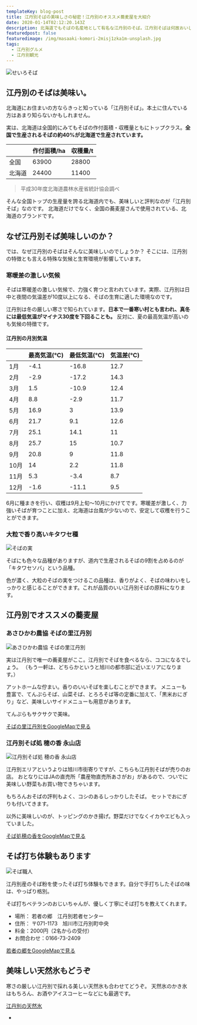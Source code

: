 ```yaml
---
templateKey: blog-post
title: 江丹別そばの美味しさの秘密！江丹別のオススメ蕎麦屋を大紹介
date: 2020-01-14T02:12:20.143Z
description: 北海道でもそばの名産地として有名な江丹別のそば。江丹別そばは何故おいしいのか？さらに江丹別のオススメ蕎麦屋を紹介します。
featuredpost: false
featuredimage: /img/masaaki-komori-2misj1zka1m-unsplash.jpg
tags:
  - 江丹別グルメ
  - 江丹別観光
---
```

![せいろそば](/img/masaaki-komori-2misj1zka1m-unsplash.jpg)

## 江丹別のそばは美味い。

北海道にお住まいの方ならきっと知っている「江丹別そば」。本土に住んでいる方はあまり知らないかもしれません。

実は、北海道は全国的にみてもそばの作付面積・収穫量ともにトップクラス。**全国で生産されるそばの約40%が北海道で生産されています。**

|     | 作付面積/ha | 収穫量/t |
| --- | ------- | ----- |
| 全国  | 63900   | 28800 |
| 北海道 | 24400   | 11400 |

> 平成30年度北海道農林水産省統計協会調べ

そんな全国トップの生産量を誇る北海道内でも、美味しいと評判なのが「江丹別そば」なのです。
北海道だけでなく、全国の蕎麦屋さんで使用されている、北海道のブランドです。

## なぜ江丹別そば美味しいのか？

では、なぜ江丹別のそばはそんなに美味しいのでしょうか？
そこには、江丹別の特徴とも言える特殊な気候と生育環境が影響しています。

### 寒暖差の激しい気候

そばは寒暖差の激しい気候で、力強く育つと言われています。実際、江丹別は日中と夜間の気温差が10度以上になる、そばの生育に適した環境なのです。

江丹別は冬の厳しい寒さで知られています。**日本で一番寒い村とも言われ、真冬には最低気温がマイナス30度を下回ることも。** 反対に、夏の最高気温が高いのも気候の特徴です。

#### 江丹別の月別気温

|     | 最高気温(°C) | 最低気温(°C) | 気温差(°C) |
| --- | -------- | -------- | ------- |
| 1月  | \-4.1    | \-16.8   | 12.7    |
| 2月  | \-2.9    | \-17.2   | 14.3    |
| 3月  | 1.5      | \-10.9   | 12.4    |
| 4月  | 8.8      | \-2.9    | 11.7    |
| 5月  | 16.9     | 3        | 13.9    |
| 6月  | 21.7     | 9.1      | 12.6    |
| 7月  | 25.1     | 14.1     | 11      |
| 8月  | 25.7     | 15       | 10.7    |
| 9月  | 20.8     | 9        | 11.8    |
| 10月 | 14       | 2.2      | 11.8    |
| 11月 | 5.3      | \-3.4    | 8.7     |
| 12月 | \-1.6    | \-11.1   | 9.5     |

6月に種まきを行い、収穫は9月上旬～10月にかけてです。寒暖差が激しく、力強いそばが育つことに加え、北海道は台風が少ないので、安定して収穫を行うことができます。

### 大粒で香り高いキタワセ種

![そばの実](/img/sobonomi.jpeg)

そばにも色々な品種がありますが、道内で生産されるそばの9割を占めるのが「キタワセソバ」という品種。

色が濃く、大粒のそばの実をつけるこの品種は、香りがよく、そばの味わいをしっかりと感じることができます。これが品質のいい江丹別そばの原料になります。

## 江丹別でオススメの蕎麦屋

### あさひかわ農協 そばの里江丹別

![あさひかわ農協 そばの里江丹別](/img/スクリーンショット-2020-01-14-14.49.27.png)

実は江丹別で唯一の蕎麦屋がここ。江丹別でそばを食べるなら、ココになるでしょう。
（もう一軒は、どちらかというと旭川の都市部に近いエリアになります。）

アットホームな佇まい。香りのいいそばを楽しむことができます。
メニューも豊富で、てんぷらそば、山菜そば、とろろそば等の定番に加えて、「黒米おにぎり」など、美味しいサイドメニューも用意があります。

てんぷらもサクサクで美味。

[そばの里江丹別をGoogleMapで見る](https://goo.gl/maps/D4p5mammpQ7WqEwT9)

### 江丹別そば処 穂の香 永山店

![江丹別そば処 穂の香 永山店](/img/スクリーンショット-2020-01-14-15.11.39.png)

江丹別エリアというよりは旭川市街寄りですが、こちらも江丹別そばが売りのお店。
おとなりにはJAの直売所「農産物直売所あさがお」があるので、ついでに美味しい野菜もお買い物できちゃいます。

もちろんおそばの評判もよく、コシのあるしっかりしたそば。
セットでおにぎりも付いてきます。

以外に美味しいのが、トッピングのかき揚げ。野菜だけでなくイカやエビも入っていました。

[そば処穂の香をGoogleMapで見る](https://goo.gl/maps/pm1WtKHT7sJ31wqA8)


## そば打ち体験もあります

![そば職人](/img/mitya-ivanov-pq64mh1h2wa-unsplash.jpg)

江丹別産のそば粉を使ったそば打ち体験もできます。自分で手打ちしたそばの味は、やっぱり格別。

そば打ちベテランのおじいちゃんが、優しく丁寧にそば打ちを教えてくれます。

* 場所： 若者の郷　江丹別若者センター
* 住所： 〒071-1173　旭川市江丹別町中央
* 料金：2000円（2名からの受付）
* お問合わせ：0166-73-2409

[若者の郷をGoogleMapで見る](https://goo.gl/maps/mvFLgL4v9hgW2Akm7)


## 美味しい天然氷もどうぞ

寒さの厳しい江丹別で採れる美しい天然氷も合わせてどうぞ。
天然氷のかき氷はもちろん、お酒やアイスコーヒーなどにも最適です。

[江丹別の天然氷](https://engori.com/)

-
